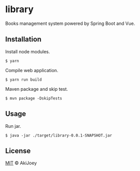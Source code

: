 # library

Books management system powered by Spring Boot and Vue.

## Installation

Install node modules.

`$ yarn`

Compile web application.

`$ yarn run build`

Maven package and skip test.

`$ mvn package -DskipTests`

## Usage

Run jar.

`$ java -jar ./target/library-0.0.1-SNAPSHOT.jar`

## License

[MIT](https://github.com/akijoey/library/blob/master/LICENSE) © AkiJoey
